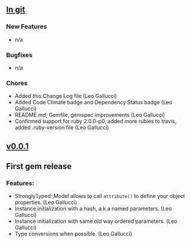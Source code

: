 ## [In git](https://github.com/elgalu/strongly_typed/compare/v0.0.1...HEAD)

### New Features
* n/a

### Bugfixes
* n/a

### Chores
* Added this Change Log file (Leo Gallucci)
* Added Code Climate badge and Dependency Status badge (Leo Gallucci)
* README.md, Gemfile, gemspec improvements (Leo Gallucci)
* Confirmed support for ruby 2.0.0-p0, added more rubies to travis, added .ruby-version file (Leo Gallucci)

## [v0.0.1](https://github.com/elgalu/strongly_typed/tree/v0.0.1)

## First gem release

### Features:
* StronglyTyped::Model allows to call `attribute()` to define your object properties. (Leo Gallucci)
* Instance initialization with a hash, a.k.a named parameters. (Leo Gallucci)
* Instance initialization with same old way ordered parameters. (Leo Gallucci)
* Type conversions when possible. (Leo Gallucci)
